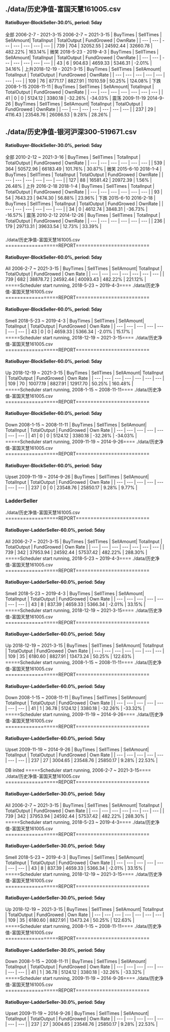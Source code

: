 ## ./data/历史净值-富国天慧161005.csv
#### RatioBuyer-BlockSeller-30.0%, period: 5day
全部 2006-2-7 - 2021-3-15
2006-2-7 ~ 2021-3-15
| BuyTimes | SellTimes | SellAmount| TotalInput | TotalOutput | FundGrowed | OwnRate |
| --- | --- | --- | --- | --- | --- | --- |
| 739 | 704 | 32052.55 | 24592.44 | 32660.78 | 482.22% | 163.14% |
微笑 2018-5-23 - 2019-4-3
| BuyTimes | SellTimes | SellAmount| TotalInput | TotalOutput | FundGrowed | OwnRate |
| --- | --- | --- | --- | --- | --- | --- |
| 43 | 6 | 904.63 | 4659.33 | 5346.31 | -2.01% | 34.16% |
上升2018-12-19 - 2021-3-15
| BuyTimes | SellTimes | SellAmount| TotalInput | TotalOutput | FundGrowed | OwnRate |
| --- | --- | --- | --- | --- | --- | --- |
| 109 | 76 | 8771.17 | 8827.91 | 11010.59 | 50.25% | 124.08% |
下跌 2008-1-15 2008-11-11
| BuyTimes | SellTimes | SellAmount| TotalInput | TotalOutput | FundGrowed | OwnRate |
| --- | --- | --- | --- | --- | --- | --- |
| 41 | 0 | 0 | 5124.12 | 3380.18 | -32.26% | -34.03% |
震荡 2009-11-19 2014-9-26
| BuyTimes | SellTimes | SellAmount| TotalInput | TotalOutput | FundGrowed | OwnRate |
| --- | --- | --- | --- | --- | --- | --- |
| 237 | 29 | 4116.43 | 23548.76 | 26086.53 | 9.28% | 28.26% |

## ./data/历史净值-银河沪深300-519671.csv
#### RatioBuyer-BlockSeller-30.0%, period: 5day
全部 2010-2-12 ~ 2021-3-16
| BuyTimes | SellTimes | TotalInput | TotalOutput | FundGrowed | OwnRate |
| --- | --- | --- | --- | --- | --- |
| 539 | 364 | 50572.96 | 66183.49 | 101.76% | 30.87% |
微笑 2015-6-10 2018-1-4
| BuyTimes | SellTimes | TotalInput | TotalOutput | FundGrowed | OwnRate |
| --- | --- | --- | --- | --- | --- |
| 127 | 88 | 16581.42 | 20972.39 | 1.56% | 26.48% |
上升 2016-2-18 2018-1-4
| BuyTimes | SellTimes | TotalInput | TotalOutput | FundGrowed | OwnRate |
| --- | --- | --- | --- | --- | --- |
| 93 | 54 | 7643.23 | 9474.30 | 56.88% | 23.96% |
下跌 2015-6-10 2016-2-18
| BuyTimes | SellTimes | TotalInput | TotalOutput | FundGrowed | OwnRate |
| --- | --- | --- | --- | --- | --- |
| 34 | 0 | 4612.74 | 3848.31 | -36.73% | -16.57% |
震荡 2010-2-12 2014-12-26
| BuyTimes | SellTimes | TotalInput | TotalOutput | FundGrowed | OwnRate |
| --- | --- | --- | --- | --- | --- |
| 236 | 179 | 29713.31 | 39633.54 | 12.73% | 33.39% |

###
./data/历史净值-富国天慧161005.csv
==================REPORT=========================
#### RatioBuyer-BlockSeller-60.0%, period: 5day
All 2006-2-7 ~ 2021-3-15
| BuyTimes | SellTimes | SellAmount| TotalInput | TotalOutput | FundGrowed | Own
Rate |
| --- | --- | --- | --- | --- | --- | --- |
| 739 | 682 | 38878.72 | 24592.44 | 40093.43 | 482.22% | 221.12% |
=====Scheduler start running, 2018-5-23 ~ 2019-4-3====
./data/历史净值-富国天慧161005.csv
==================REPORT=========================
#### RatioBuyer-BlockSeller-60.0%, period: 5day
Smell 2018-5-23 ~ 2019-4-3
| BuyTimes | SellTimes | SellAmount| TotalInput | TotalOutput | FundGrowed | Own
Rate |
| --- | --- | --- | --- | --- | --- | --- |
| 43 | 0 | 0 | 4659.33 | 5366.34 | -2.01% | 15.17% |
=====Scheduler start running, 2018-12-19 ~ 2021-3-15====
./data/历史净值-富国天慧161005.csv
==================REPORT=========================
#### RatioBuyer-BlockSeller-60.0%, period: 5day
Up 2018-12-19 ~ 2021-3-15
| BuyTimes | SellTimes | SellAmount| TotalInput | TotalOutput | FundGrowed | Own
Rate |
| --- | --- | --- | --- | --- | --- | --- |
| 109 | 70 | 10077.19 | 8827.91 | 12917.70 | 50.25% | 160.48% |
=====Scheduler start running, 2008-1-15 ~ 2008-11-11====
./data/历史净值-富国天慧161005.csv
==================REPORT=========================
#### RatioBuyer-BlockSeller-60.0%, period: 5day
Down 2008-1-15 ~ 2008-11-11
| BuyTimes | SellTimes | SellAmount| TotalInput | TotalOutput | FundGrowed | Own
Rate |
| --- | --- | --- | --- | --- | --- | --- |
| 41 | 0 | 0 | 5124.12 | 3380.18 | -32.26% | -34.03% |
=====Scheduler start running, 2009-11-19 ~ 2014-9-26====
./data/历史净值-富国天慧161005.csv
==================REPORT=========================
#### RatioBuyer-BlockSeller-60.0%, period: 5day
Upset 2009-11-19 ~ 2014-9-26
| BuyTimes | SellTimes | SellAmount| TotalInput | TotalOutput | FundGrowed | Own
Rate |
| --- | --- | --- | --- | --- | --- | --- |
| 237 | 0 | 0 | 23548.76 | 25850.17 | 9.28% | 9.77% |

### LadderSeller
./data/历史净值-富国天慧161005.csv
==================REPORT=========================
#### RatioBuyer-LadderSeller-60.0%, period: 5day
All 2006-2-7 ~ 2021-3-15
| BuyTimes | SellTimes | SellAmount| TotalInput | TotalOutput | FundGrowed | Own
Rate |
| --- | --- | --- | --- | --- | --- | --- |
| 739 | 342 | 37953.94 | 24592.44 | 57537.42 | 482.22% | 288.30% |
=====Scheduler start running, 2018-5-23 ~ 2019-4-3====
./data/历史净值-富国天慧161005.csv
==================REPORT=========================
#### RatioBuyer-LadderSeller-60.0%, period: 5day
Smell 2018-5-23 ~ 2019-4-3
| BuyTimes | SellTimes | SellAmount| TotalInput | TotalOutput | FundGrowed | Own
Rate |
| --- | --- | --- | --- | --- | --- | --- |
| 43 | 8 | 837.39 | 4659.33 | 5366.34 | -2.01% | 33.15% |
=====Scheduler start running, 2018-12-19 ~ 2021-3-15====
./data/历史净值-富国天慧161005.csv
==================REPORT=========================
#### RatioBuyer-LadderSeller-60.0%, period: 5day
Up 2018-12-19 ~ 2021-3-15
| BuyTimes | SellTimes | SellAmount| TotalInput | TotalOutput | FundGrowed | Own
Rate |
| --- | --- | --- | --- | --- | --- | --- |
| 109 | 35 | 6180.60 | 8827.91 | 13473.24 | 50.25% | 122.63% |
=====Scheduler start running, 2008-1-15 ~ 2008-11-11====
./data/历史净值-富国天慧161005.csv
==================REPORT=========================
#### RatioBuyer-LadderSeller-60.0%, period: 5day
Down 2008-1-15 ~ 2008-11-11
| BuyTimes | SellTimes | SellAmount| TotalInput | TotalOutput | FundGrowed | Own
Rate |
| --- | --- | --- | --- | --- | --- | --- |
| 41 | 1 | 36.78 | 5124.12 | 3380.18 | -32.26% | -33.32% |
=====Scheduler start running, 2009-11-19 ~ 2014-9-26====
./data/历史净值-富国天慧161005.csv
==================REPORT=========================
#### RatioBuyer-LadderSeller-60.0%, period: 5day
Upset 2009-11-19 ~ 2014-9-26
| BuyTimes | SellTimes | SellAmount| TotalInput | TotalOutput | FundGrowed | Own
Rate |
| --- | --- | --- | --- | --- | --- | --- |
| 237 | 27 | 3004.65 | 23548.76 | 25850.17 | 9.28% | 22.53% |

DB inited
=====Scheduler start running, 2006-2-7 ~ 2021-3-15====
./data/历史净值-富国天慧161005.csv
==================REPORT=========================
#### RatioBuyer-LadderSeller-30.0%, period: 5day
All 2006-2-7 ~ 2021-3-15
| BuyTimes | SellTimes | SellAmount| TotalInput | TotalOutput | FundGrowed | Own
Rate |
| --- | --- | --- | --- | --- | --- | --- |
| 739 | 342 | 37953.94 | 24592.44 | 57537.42 | 482.22% | 288.30% |
=====Scheduler start running, 2018-5-23 ~ 2019-4-3====
./data/历史净值-富国天慧161005.csv
==================REPORT=========================
#### RatioBuyer-LadderSeller-30.0%, period: 5day
Smell 2018-5-23 ~ 2019-4-3
| BuyTimes | SellTimes | SellAmount| TotalInput | TotalOutput | FundGrowed | Own
Rate |
| --- | --- | --- | --- | --- | --- | --- |
| 43 | 8 | 837.39 | 4659.33 | 5366.34 | -2.01% | 33.15% |
=====Scheduler start running, 2018-12-19 ~ 2021-3-15====
./data/历史净值-富国天慧161005.csv
==================REPORT=========================
#### RatioBuyer-LadderSeller-30.0%, period: 5day
Up 2018-12-19 ~ 2021-3-15
| BuyTimes | SellTimes | SellAmount| TotalInput | TotalOutput | FundGrowed | Own
Rate |
| --- | --- | --- | --- | --- | --- | --- |
| 109 | 35 | 6180.60 | 8827.91 | 13473.24 | 50.25% | 122.63% |
=====Scheduler start running, 2008-1-15 ~ 2008-11-11====
./data/历史净值-富国天慧161005.csv
==================REPORT=========================
#### RatioBuyer-LadderSeller-30.0%, period: 5day
Down 2008-1-15 ~ 2008-11-11
| BuyTimes | SellTimes | SellAmount| TotalInput | TotalOutput | FundGrowed | Own
Rate |
| --- | --- | --- | --- | --- | --- | --- |
| 41 | 1 | 36.78 | 5124.12 | 3380.18 | -32.26% | -33.32% |
=====Scheduler start running, 2009-11-19 ~ 2014-9-26====
./data/历史净值-富国天慧161005.csv
==================REPORT=========================
#### RatioBuyer-LadderSeller-30.0%, period: 5day
Upset 2009-11-19 ~ 2014-9-26
| BuyTimes | SellTimes | SellAmount| TotalInput | TotalOutput | FundGrowed | Own
Rate |
| --- | --- | --- | --- | --- | --- | --- |
| 237 | 27 | 3004.65 | 23548.76 | 25850.17 | 9.28% | 22.53% |

